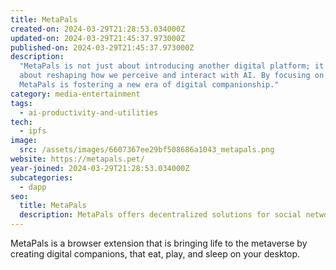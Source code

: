 ```yaml
---
title: MetaPals
created-on: 2024-03-29T21:28:53.034000Z
updated-on: 2024-03-29T21:45:37.973000Z
published-on: 2024-03-29T21:45:37.973000Z
description:
  "MetaPals is not just about introducing another digital platform; it's
  about reshaping how we perceive and interact with AI. By focusing on emotional resonance,
  MetaPals is fostering a new era of digital companionship."
category: media-entertainment
tags:
  - ai-productivity-and-utilities
tech:
  - ipfs
image:
  src: /assets/images/6607367ee29bf508686a1043_metapals.png
website: https://metapals.pet/
year-joined: 2024-03-29T21:28:53.034000Z
subcategories:
  - dapp
seo:
  title: MetaPals
  description: MetaPals offers decentralized solutions for social networking and collaboration.
---
```


MetaPals is a browser extension that is bringing life to the metaverse by creating digital companions, that eat, play, and sleep on your desktop.
